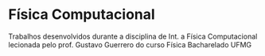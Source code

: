 # Física Computacional
Trabalhos desenvolvidos durante a disciplina de Int. a Física Computacional lecionada pelo prof. Gustavo Guerrero do curso Física Bacharelado UFMG
